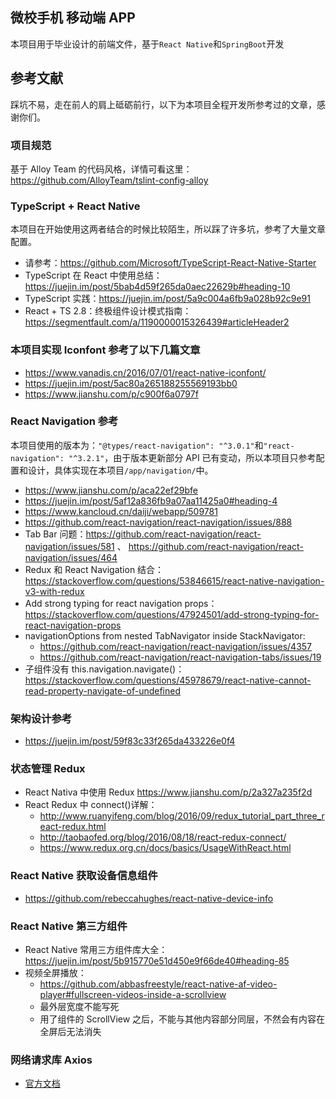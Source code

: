 ## 微校手机 移动端 APP

本项目用于毕业设计的前端文件，基于`React Native`和`SpringBoot`开发

## 参考文献

踩坑不易，走在前人的肩上砥砺前行，以下为本项目全程开发所参考过的文章，感谢你们。

### 项目规范

基于 Alloy Team 的代码风格，详情可看这里：https://github.com/AlloyTeam/tslint-config-alloy

### TypeScript + React Native

本项目在开始使用这两者结合的时候比较陌生，所以踩了许多坑，参考了大量文章配置。

- 请参考：https://github.com/Microsoft/TypeScript-React-Native-Starter
- TypeScript 在 React 中使用总结：https://juejin.im/post/5bab4d59f265da0aec22629b#heading-10
- TypeScript 实践：https://juejin.im/post/5a9c004a6fb9a028b92c9e91
- React + TS 2.8：终极组件设计模式指南：https://segmentfault.com/a/1190000015326439#articleHeader2

### 本项目实现 Iconfont 参考了以下几篇文章

- https://www.vanadis.cn/2016/07/01/react-native-iconfont/
- https://juejin.im/post/5ac80a265188255569193bb0
- https://www.jianshu.com/p/c900f6a0797f

### React Navigation 参考

本项目使用的版本为：`"@types/react-navigation": "^3.0.1"`和`"react-navigation": "^3.2.1"`，由于版本更新部分 API 已有变动，所以本项目只参考配置和设计，具体实现在本项目`/app/navigation/`中。

- https://www.jianshu.com/p/aca22ef29bfe
- https://juejin.im/post/5af12a836fb9a07aa11425a0#heading-4
- https://www.kancloud.cn/daiji/webapp/509781
- https://github.com/react-navigation/react-navigation/issues/888
- Tab Bar 问题：https://github.com/react-navigation/react-navigation/issues/581 、 https://github.com/react-navigation/react-navigation/issues/464
- Redux 和 React Navigation 结合： https://stackoverflow.com/questions/53846615/react-native-navigation-v3-with-redux
- Add strong typing for react navigation props： https://stackoverflow.com/questions/47924501/add-strong-typing-for-react-navigation-props
- navigationOptions from nested TabNavigator inside StackNavigator:
  - https://github.com/react-navigation/react-navigation/issues/4357
  - https://github.com/react-navigation/react-navigation-tabs/issues/19
- 子组件没有 this.navigation.navigate()：https://stackoverflow.com/questions/45978679/react-native-cannot-read-property-navigate-of-undefined

### 架构设计参考

- https://juejin.im/post/59f83c33f265da433226e0f4

### 状态管理 Redux

- React Nativa 中使用 Redux https://www.jianshu.com/p/2a327a235f2d
- React Redux 中 connect()详解：
  - http://www.ruanyifeng.com/blog/2016/09/redux_tutorial_part_three_react-redux.html
  - http://taobaofed.org/blog/2016/08/18/react-redux-connect/
  - https://www.redux.org.cn/docs/basics/UsageWithReact.html

### React Native 获取设备信息组件

- https://github.com/rebeccahughes/react-native-device-info

### React Native 第三方组件

- React Native 常用三方组件库大全：https://juejin.im/post/5b915770e51d450e9f66de40#heading-85
- 视频全屏播放：
  - https://github.com/abbasfreestyle/react-native-af-video-player#fullscreen-videos-inside-a-scrollview
  - 最外层宽度不能写死
  - 用了组件的 ScrollView 之后，不能与其他内容部分同层，不然会有内容在全屏后无法消失

### 网络请求库 Axios

- [官方文档](https://github.com/axios/axios)